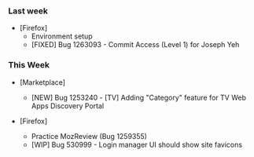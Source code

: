 ### Last week

* [Firefox]
  - Environment setup
  - [FIXED] Bug 1263093 - Commit Access (Level 1) for Joseph Yeh

### This Week

* [Marketplace]
  - [NEW] Bug 1253240 - [TV] Adding "Category" feature for TV Web Apps Discovery Portal

* [Firefox]
  - Practice MozReview (Bug 1259355)
  - [WIP] Bug 530999 - Login manager UI should show site favicons
